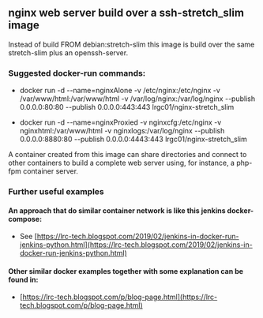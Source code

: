## nginx web server build over a ssh-stretch_slim image

Instead of build FROM debian:stretch-slim this image is build over the same stretch-slim plus an openssh-server.

### Suggested docker-run commands:
 - docker run -d --name=nginxAlone -v /etc/nginx:/etc/nginx -v /var/www/html:/var/www/html -v /var/log/nginx:/var/log/nginx --publish 0.0.0.0:80:80 --publish 0.0.0.0:443:443 lrgc01/nginx-stretch_slim 

 - docker run -d --name=nginxProxied -v nginxcfg:/etc/nginx -v nginxhtml:/var/www/html -v nginxlogs:/var/log/nginx --publish 0.0.0.0:8880:80 --publish 0.0.0.0:4443:443 lrgc01/nginx-stretch_slim 

A container created from this image can share directories and connect to other containers to build a complete web server using, for instance, a php-fpm container server.

### Further useful examples

#### An approach that do similar container network is like this jenkins docker-compose:

 - See [https://lrc-tech.blogspot.com/2019/02/jenkins-in-docker-run-jenkins-python.html](https://lrc-tech.blogspot.com/2019/02/jenkins-in-docker-run-jenkins-python.html)

#### Other similar docker examples together with some explanation can be found in:

 - [https://lrc-tech.blogspot.com/p/blog-page.html](https://lrc-tech.blogspot.com/p/blog-page.html)

